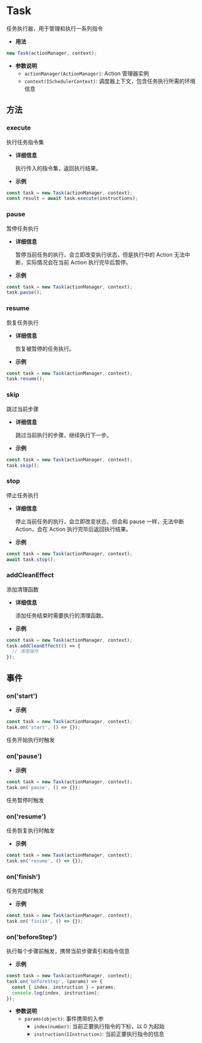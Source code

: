 # Task

任务执行器，用于管理和执行一系列指令

- **用法**

```typescript
new Task(actionManager, context);
```

- **参数说明**
  - `actionManager(ActionManager)`: Action 管理器实例
  - `context(ISchedulerContext)`: 调度器上下文，包含任务执行所需的环境信息

## 方法

### execute

执行任务指令集

- **详细信息**

  执行传入的指令集，返回执行结果。

- **示例**

```typescript
const task = new Task(actionManager, context);
const result = await task.execute(instructions);
```

### pause

暂停任务执行

- **详细信息**

  暂停当前任务的执行，会立即改变执行状态，但是执行中的 Action 无法中断，实际情况会在当前 Action 执行完毕后暂停。

- **示例**

```typescript
const task = new Task(actionManager, context);
task.pause();
```

### resume

恢复任务执行

- **详细信息**

  恢复被暂停的任务执行。

- **示例**

```typescript
const task = new Task(actionManager, context);
task.resume();
```

### skip

跳过当前步骤

- **详细信息**

  跳过当前执行的步骤，继续执行下一步。

- **示例**

```typescript
const task = new Task(actionManager, context);
task.skip();
```

### stop

停止任务执行

- **详细信息**

  停止当前任务的执行，会立即改变状态，但会和 pause 一样，无法中断 Action，会在 Action 执行完毕后返回执行结果。

- **示例**

```typescript
const task = new Task(actionManager, context);
await task.stop();
```

### addCleanEffect

添加清理函数

- **详细信息**

  添加任务结束时需要执行的清理函数。

- **示例**

```typescript
const task = new Task(actionManager, context);
task.addCleanEffect(() => {
  // 清理操作
});
```

## 事件

### on('start')

- **示例**

```typescript
const task = new Task(actionManager, context);
task.on('start', () => {});
```

任务开始执行时触发

### on('pause')

- **示例**

```typescript
const task = new Task(actionManager, context);
task.on('pause', () => {});
```

任务暂停时触发

### on('resume')

任务恢复执行时触发

- **示例**

```typescript
const task = new Task(actionManager, context);
task.on('resume', () => {});
```

### on('finish')

任务完成时触发

- **示例**

```typescript
const task = new Task(actionManager, context);
task.on('finish', () => {});
```

### on('beforeStep')

执行每个步骤前触发，携带当前步骤索引和指令信息

- **示例**

```typescript
const task = new Task(actionManager, context);
task.on('beforeStep', (params) => {
  const { index, instruction } = params;
  console.log(index, instruction);
});
```

- **参数说明**
  - `params(object)`: 事件携带的入参
    - `index(number)`: 当前正要执行指令的下标，以 0 为起始
    - `instruction(IInstruction)`: 当前正要执行指令的信息
